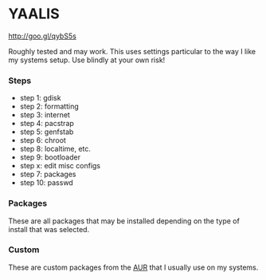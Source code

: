 YAALIS
======

http://goo.gl/qybS5s

Roughly tested and may work.
This uses settings particular to the way I like my systems setup. Use blindly at
your own risk!
 
### Steps

* step 1: gdisk
* step 2: formatting
* step 3: internet
* step 4: pacstrap
* step 5: genfstab
* step 6: chroot
* step 8: localtime, etc.
* step 9: bootloader
* step x: edit misc configs
* step 7: packages
* step 10: passwd
 
### Packages

These are all packages that may be installed depending on the type of install
that was selected.

### Custom

These are custom packages from the [AUR](https://aur.archlinux.org/) that I
usually use on my systems.
